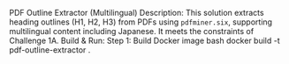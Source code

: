 PDF Outline Extractor (Multilingual)
Description:
This solution extracts heading outlines (H1, H2, H3) from PDFs using `pdfminer.six`, supporting multilingual content including Japanese. It meets the constraints of Challenge 1A.
Build & Run:
Step 1: Build Docker image
bash
docker build -t pdf-outline-extractor .
